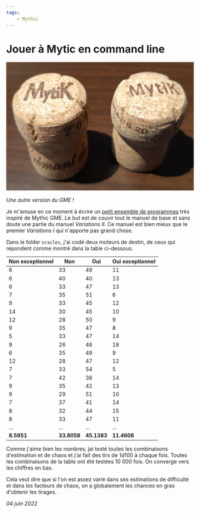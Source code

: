 ```yaml
---
tags:
    - Mythic
---
```


# Jouer à Mytic en command line

![Mytic](../images/mytic.png)

_Une autre version du GME !_

Je m'amuse en ce moment à écrire un [petit ensemble de programmes](https://github.com/orey/gme) très inspiré de Mythic GME. Le but est de couvir tout le manuel de base et sans doute une partie du manuel _Variations II_. Ce manuel est bien mieux que le premier _Variations I_ qui n'apporte pas grand chose.

Dans le folder `oracles`, j'ai codé deux moteurs de destin, de ceux qui répondent comme montré dans la table ci-dessous.

| Non exceptionnel | Non         | Oui         | Oui exceptionnel |
|------------------|-------------|-------------|------------------|
| 6                | 33          | 49          | 11               |
| 6                | 40          | 40          | 13               |
| 6                | 33          | 47          | 13               |
| 7                | 35          | 51          | 6                |
| 9                | 33          | 45          | 12               |
| 14               | 30          | 45          | 10               |
| 12               | 28          | 50          | 9                |
| 9                | 35          | 47          | 8                |
| 5                | 33          | 47          | 14               |
| 9                | 26          | 46          | 18               |
| 6                | 35          | 49          | 9                |
| 12               | 28          | 47          | 12               |
| 7                | 33          | 54          | 5                |
| 7                | 42          | 36          | 14               |
| 9                | 35          | 42          | 13               |
| 9                | 29          | 51          | 10               |
| 7                | 37          | 41          | 14               |
| 8                | 32          | 44          | 15               |
| 8                | 33          | 47          | 11               |
| ...              | ...         | ...         | ...              |
| **8.5951**       | **33.8058** | **45.1383** | **11.4608**      |

Comme j'aime bien les nombres, jai testé toutes les combinaisons d'estimation et de chaos et j'ai fait des tirs de 1d100 à chaque fois. Toutes les combinaisons de la table ont été testées 10 000 fois. On converge vers les chiffres en bas.

Cela veut dire que si l'on est assez varié dans ses estimations de difficulté et dans les facteurs de chaos, on a globalement les chances en gras d'obtenir les tirages.

_04 juin 2022_
